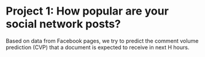 # Project 1: How popular are your social network posts?

Based on data from Facebook pages, we try to predict the
comment volume prediction (CVP) that a document is expected to receive in next H hours.
